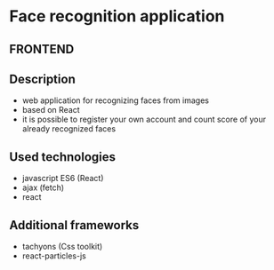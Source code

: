 # Face recognition application 
## FRONTEND


## Description
- web application for recognizing faces from images
- based on React
- it is possible to register your own account and count score of your already recognized faces

## Used technologies
- javascript ES6 (React)
- ajax (fetch)
- react

## Additional frameworks
- tachyons (Css toolkit)
- react-particles-js

